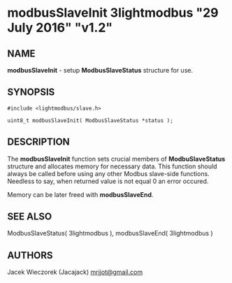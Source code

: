 # modbusSlaveInit 3lightmodbus "29 July 2016" "v1.2"

## NAME
**modbusSlaveInit** - setup **ModbusSlaveStatus** structure for use.

## SYNOPSIS
`#include <lightmodbus/slave.h>`

`uint8_t modbusSlaveInit( ModbusSlaveStatus *status );`

## DESCRIPTION
The **modbusSlaveInit** function sets crucial members of **ModbuSlaveStatus** structure and allocates memory for necessary data. This function should always be called before using any other Modbus slave-side functions.
Needless to say, when returned value is not equal 0 an error occured.

Memory can be later freed with **modbusSlaveEnd**.

## SEE ALSO
ModbusSlaveStatus( 3lightmodbus ), modbusSlaveEnd( 3lightmodbus )

## AUTHORS
Jacek Wieczorek (Jacajack) <mrjjot@gmail.com>
